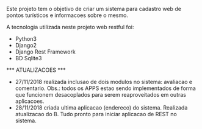Este projeto tem o objetivo de criar um sistema para cadastro web de pontos turísticos e informacoes sobre o mesmo.

A tecnologia utilizada neste projeto web restful foi:

- Python3
- Django2
- Django Rest Framework
- BD Sqlite3

*** ATUALIZACOES ***
- 27/11/2018 realizada inclusao de dois modulos no sistema: avaliacao e comentario.
Obs.: todos os APPS estao sendo implementados de forma que funcionem desacoplados para serem reaproveitados em outras aplicacoes.
- 28/11/2018 criada ultima aplicacao (endereco) do sistema. Realizada atualizacao do B. Tudo pronto para iniciar aplicacao de REST no sistema. 

